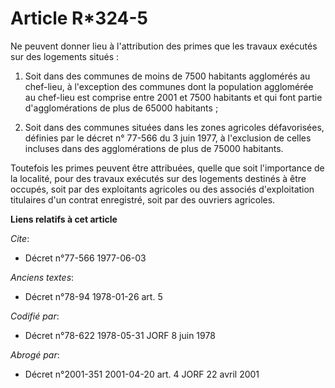# Article R*324-5

Ne peuvent donner lieu à l'attribution des primes que les travaux exécutés sur des logements situés :

1. Soit dans des communes de moins de 7500 habitants agglomérés au chef-lieu, à l'exception des communes dont la population
agglomérée au chef-lieu est comprise entre 2001 et 7500 habitants et qui font partie d'agglomérations de plus de 65000
habitants ;

2. Soit dans des communes situées dans les zones agricoles défavorisées, définies par le décret n° 77-566 du 3 juin 1977, à
l'exclusion de celles incluses dans des agglomérations de plus de 75000 habitants.

Toutefois les primes peuvent être attribuées, quelle que soit l'importance de la localité, pour des travaux exécutés sur des
logements destinés à être occupés, soit par des exploitants agricoles ou des associés d'exploitation titulaires d'un contrat
enregistré, soit par des ouvriers agricoles.

**Liens relatifs à cet article**

_Cite_:

  - Décret n°77-566 1977-06-03

_Anciens textes_:

  - Décret n°78-94 1978-01-26 art. 5

_Codifié par_:

  - Décret n°78-622 1978-05-31 JORF 8 juin 1978

_Abrogé par_:

  - Décret n°2001-351 2001-04-20 art. 4 JORF 22 avril 2001
